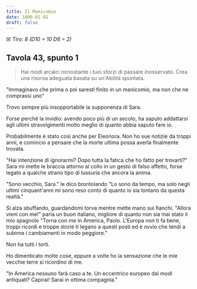 ```yaml
---
title: Il Manicomio
date: 1800-01-01
draft: false
---
```


☒ _Tiro: 8 (D10 = 10 D6 = 2)_

## Tavola 43, spunto 1

> Hai modi arcaici nonostante i tuoi sforzi di passare inosservato. Crea una risorsa adeguata basata su un'Abilità spuntata.

"Immaginavo che prima o poi saresti finito in un manicomio, ma non che ne comprassi uno"

Trovo sempre più insopportabile la supponenza di Sara.

Forse perché la invidio: avendo poco più di un secolo, ha saputo addattarsi agli ultimi stravolgimenti molto meglio di quanto abbia saputo fare io.

Probabilmente è stato così anche per Eleonora. Non ho sue notizie da troppi anni, e comincio a pensare che la morte ultima possa averla finalmente trovata.

"Hai intenzione di ignorarmi? Dopo tutta la fatica che ho fatto per trovarti?" Sara mi mette le braccia attorno al collo in un gesto di falso affetto, forse legato a qualche strano tipo di lussuria che ancora la anima.

"Sono vecchio, Sara." le dico brontolando "Lo sono da tempo, ma solo negli ultimi cinquant'anni mi sono reso conto di quanto io sia lontano da questa realtà."

Si alza sbuffando, guardandomi torva mentre mette mano sui fianchi. "Allora vieni con me!" parla un buon italiano, migliore di quanto non sia mai stato il mio spagnolo "Torna con me in America, Paolo. L'Europa non ti fa bene, troppi ricordi e troppe storie ti legano a questi posti ed è ovvio che tendi a subirne i cambiamenti in modo peggiore."

Non ha tutti i torti.

Ho dimenticato molte cose, eppure a volte ho la sensazione che le mie vecchie terre si ricordino di me.

"In America nessuno farà caso a te. Un eccentrico europeo dai modi antiquati? Capirai! Sarai in ottima compagnia." 